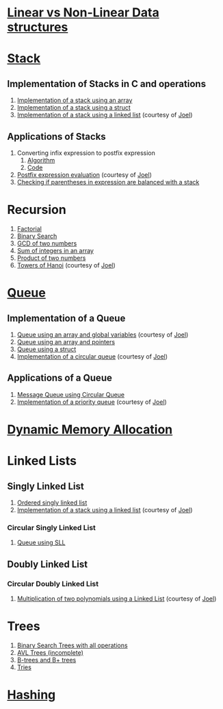 # [Linear vs Non-Linear Data structures](https://github.com/venkat1924/DSA/blob/main/LinearVsNonLinear.md)
# [Stack](https://github.com/venkat1924/IS233AI-Data_Structures/blob/main/Stack/stackNotes.md)
## Implementation of Stacks in C and operations
1. [Implementation of a stack using an array](https://github.com/venkat1924/IS233AI-Data_Structures/blob/main/Stack/stackUsingArray.c)
2. [Implementation of a stack using a struct](https://github.com/venkat1924/IS233AI-Data_Structures/blob/main/Stack/stackUsingStruct.c)
3. [Implementation of a stack using a linked list](https://github.com/venkat1924/IS233AI-Data_Structures/blob/main/Stack/stackUsingLinkedlist.c) (courtesy of [Joel](https://github.com/playinpixel))
## Applications of Stacks
1. Converting infix expression to postfix expression
    1. [Algorithm](https://github.com/venkat1924/DSA/blob/main/Stack/InfixToPostfixAlgorithm.md)
    2. [Code](https://github.com/venkat1924/IS233AI-Data_Structures/blob/main/Stack/infixToPostfix.c)
2. [Postfix expression evaluation](https://github.com/venkat1924/IS233AI-Data_Structures/blob/main/Stack/postfixEvaluation.c) (courtesy of [Joel](https://github.com/playinpixel))
3. [Checking if parentheses in expression are balanced with a stack](https://github.com/venkat1924/IS233AI-Data_Structures/blob/main/Stack/parenthesesChecking.c)

# Recursion
1. [Factorial](https://github.com/venkat1924/DSA/blob/main/Recursion/factorial.c)
2. [Binary Search](https://github.com/venkat1924/DSA/blob/main/Recursion/binarySearch.c)
3. [GCD of two numbers](https://github.com/venkat1924/DSA/blob/main/Recursion/gcd.c)
4. [Sum of integers in an array](https://github.com/venkat1924/DSA/blob/main/Recursion/arraySum.c)
5. [Product of two numbers](https://github.com/venkat1924/DSA/blob/main/Recursion/product.c)
6. [Towers of Hanoi](https://github.com/venkat1924/IS233AI-Data_Structures/blob/main/Recursion/towersOfHanoi.c) (courtesy of [Joel](https://github.com/playinpixel))


# [Queue](https://github.com/venkat1924/IS233AI-Data_Structures/blob/main/Queue/Queue_notes.md)
## Implementation of a Queue
1. [Queue using an array and global variables](https://github.com/venkat1924/IS233AI-Data_Structures/blob/main/Queue/queueGlobalVariables.c) (courtesy of [Joel](https://github.com/playinpixel))
2. [Queue using an array and pointers](https://github.com/venkat1924/IS233AI-Data_Structures/blob/main/Queue/queueUsingPointers.c)
3. [Queue using a struct](https://github.com/venkat1924/DSA/blob/main/Queue/queueUsingStructs.c)
4. [Implementation of a circular queue](https://github.com/venkat1924/IS233AI-Data_Structures/blob/main/Queue/circularQueue.c) (courtesy of [Joel](https://github.com/playinpixel))
## Applications of a Queue
1. [Message Queue using Circular Queue](https://github.com/venkat1924/DSA/blob/main/LABS/3_Message_Queue.c)
2. [Implementation of a priority queue](https://github.com/venkat1924/IS233AI-Data_Structures/blob/main/Queue/PriorityQueue.c) (courtesy of [Joel](https://github.com/playinpixel))

# [Dynamic Memory Allocation](https://www.geeksforgeeks.org/dynamic-memory-allocation-in-c-using-malloc-calloc-free-and-realloc/)

# Linked Lists
## Singly Linked List
1. [Ordered singly linked list](https://github.com/venkat1924/IS233AI-Data_Structures/blob/main/Linked_list/orderedSinglyLinkedList.c)
2. [Implementation of a stack using a linked list](https://github.com/venkat1924/IS233AI-Data_Structures/blob/main/Stack/stackUsingLinkedlist.c) (courtesy of [Joel](https://github.com/playinpixel))
### Circular Singly Linked List
1. [Queue using SLL](https://github.com/venkat1924/DSA/blob/main/LABS/5_Queue_CLL.c)
## Doubly Linked List
### Circular Doubly Linked List 
1. [Multiplication of two polynomials using a Linked List](https://github.com/venkat1924/DSA/blob/main/LABS/4_Poly_mul.c) (courtesy of [Joel](https://github.com/playinpixel))

# Trees
1. [Binary Search Trees with all operations](https://github.com/venkat1924/IS233AI-Data_Structures/blob/main/Trees/binarySearchTrees.c)
2. [AVL Trees (incomplete)](https://github.com/venkat1924/IS233AI-Data_Structures/blob/main/Trees/AVLtree.md)
3. [B-trees and B+ trees](https://github.com/venkat1924/IS233AI-Data_Structures/blob/main/Trees/Btree.md)
4. [Tries](https://github.com/venkat1924/IS233AI-Data_Structures/blob/main/Trees/Tries.md)

# [Hashing](https://github.com/venkat1924/IS233AI-Data_Structures_and_Applications/blob/main/Hashing/Hashing.md)
